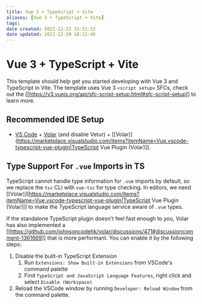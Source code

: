 ```yaml
---
title: Vue 3 + TypeScript + Vite
aliases: [Vue 3 + TypeScript + Vite]
tags: 
date created: 2022-12-22 15:51:52
date updated: 2022-12-29 16:12:45
---
```


# Vue 3 + TypeScript + Vite

This template should help get you started developing with Vue 3 and TypeScript in Vite. The template uses Vue 3 `<script setup>` SFCs, check out the [[https://v3.vuejs.org/api/sfc-script-setup.html#sfc-script-setup]] to learn more.

## Recommended IDE Setup

- [VS Code](https://code.visualstudio.com/) + [Volar](https://marketplace.visualstudio.com/items?itemName=Vue.volar) (and disable Vetur) + [[Volar)](https://marketplace.visualstudio.com/items?itemName=Vue.vscode-typescript-vue-plugin|TypeScript Vue Plugin (Volar)]].

## Type Support For `.vue` Imports in TS

TypeScript cannot handle type information for `.vue` imports by default, so we replace the `tsc` CLI with `vue-tsc` for type checking. In editors, we need [[Volar)](https://marketplace.visualstudio.com/items?itemName=Vue.vscode-typescript-vue-plugin|TypeScript Vue Plugin (Volar)]] to make the TypeScript language service aware of `.vue` types.

If the standalone TypeScript plugin doesn't feel fast enough to you, Volar has also implemented a [[https://github.com/johnsoncodehk/volar/discussions/471#discussioncomment-1361669]] that is more performant. You can enable it by the following steps:

1. Disable the built-in TypeScript Extension
   1. Run `Extensions: Show Built-in Extensions` from VSCode's command palette
   2. Find `TypeScript and JavaScript Language Features`, right click and select `Disable (Workspace)`
2. Reload the VSCode window by running `Developer: Reload Window` from the command palette.
